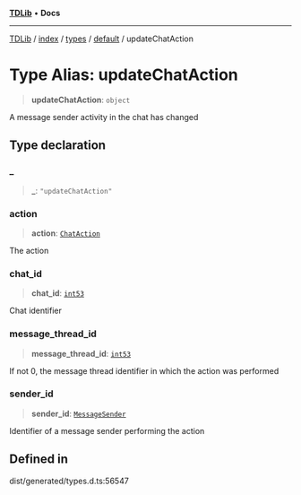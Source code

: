 [**TDLib**](../../../../../../README.md) • **Docs**

***

[TDLib](../../../../../../modules.md) / [index](../../../../../README.md) / [types](../../../README.md) / [default](../README.md) / updateChatAction

# Type Alias: updateChatAction

> **updateChatAction**: `object`

A message sender activity in the chat has changed

## Type declaration

### \_

> **\_**: `"updateChatAction"`

### action

> **action**: [`ChatAction`](ChatAction.md)

The action

### chat\_id

> **chat\_id**: [`int53`](int53.md)

Chat identifier

### message\_thread\_id

> **message\_thread\_id**: [`int53`](int53.md)

If not 0, the message thread identifier in which the action was performed

### sender\_id

> **sender\_id**: [`MessageSender`](MessageSender.md)

Identifier of a message sender performing the action

## Defined in

dist/generated/types.d.ts:56547

